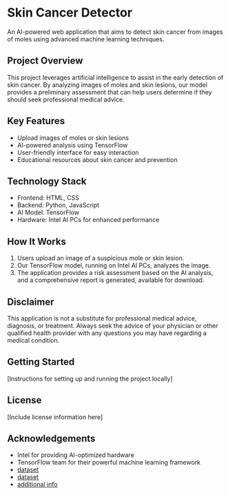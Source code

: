 # Skin Cancer Detector

An AI-powered web application that aims to detect skin cancer from images of moles using advanced machine learning techniques.

## Project Overview

This project leverages artificial intelligence to assist in the early detection of skin cancer. By analyzing images of moles and skin lesions, our model provides a preliminary assessment that can help users determine if they should seek professional medical advice.

## Key Features

- Upload images of moles or skin lesions
- AI-powered analysis using TensorFlow
- User-friendly interface for easy interaction
- Educational resources about skin cancer and prevention

## Technology Stack

- Frontend: HTML, CSS
- Backend: Python, JavaScript
- AI Model: TensorFlow
- Hardware: Intel AI PCs for enhanced performance

## How It Works

1. Users upload an image of a suspicious mole or skin lesion.
2. Our TensorFlow model, running on Intel AI PCs, analyzes the image.
3. The application provides a risk assessment based on the AI analysis, and a comprehensive report is generated, available for download.

## Disclaimer

This application is not a substitute for professional medical advice, diagnosis, or treatment. Always seek the advice of your physician or other qualified health provider with any questions you may have regarding a medical condition.

## Getting Started

[Instructions for setting up and running the project locally]

## License

[Include license information here]

## Acknowledgements

- Intel for providing AI-optimized hardware
- TensorFlow team for their powerful machine learning framework
- [dataset](https://www.kaggle.com/datasets/fanconic/skin-cancer-malignant-vs-benign/data)
- [dataset](https://www.kaggle.com/datasets/kmader/skin-cancer-mnist-ham10000)
- [additional info](https://jddonline.com/project-atlas/)
